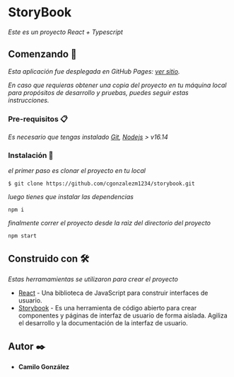 # StoryBook

_Este es un proyecto React + Typescript_

## Comenzando 🚀

_Esta aplicación fue desplegada en GitHub Pages: [ver sitio](https://cgonzalezm1234.github.io/storybook/)._

_En caso que requieras obtener una copia del proyecto en tu máquina local para propósitos de desarrollo y pruebas, puedes seguir estas instrucciones._

### Pre-requisitos 📋

_Es necesario que tengas instalado [Git](https://git-scm.com/), [Nodejs](https://nodejs.org/es/download/) > v16.14_

### Instalación 🔧

_el primer paso es clonar el proyecto en tu local_

```
$ git clone https://github.com/cgonzalezm1234/storybook.git
```

_luego tienes que instalar las dependencias_

```
npm i
```

_finalmente correr el proyecto desde la raìz del directorio del proyecto_

```
npm start
```

## Construido con 🛠️

_Estas herramamientas se utilizaron para crear el proyecto_

- [React](https://es.reactjs.org/) - Una biblioteca de JavaScript para construir interfaces de usuario.
- [Storybook](https://storybook.js.org/) - Es una herramienta de código abierto para crear componentes y páginas de interfaz de usuario de forma aislada. Agiliza el desarrollo y la documentación de la interfaz de usuario.

## Autor ✒️

- **Camilo González**
